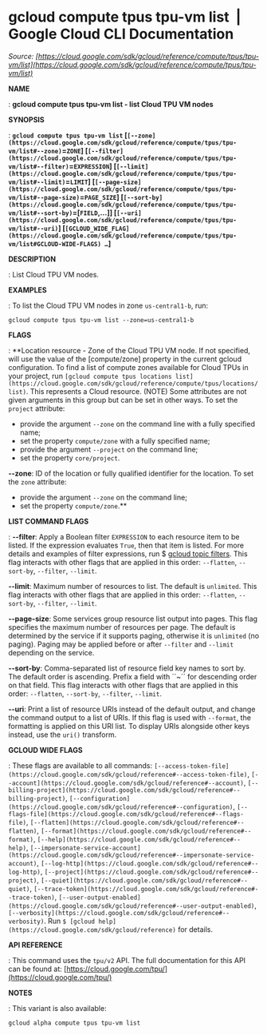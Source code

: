 # gcloud compute tpus tpu-vm list  |  Google Cloud CLI Documentation

*Source: [https://cloud.google.com/sdk/gcloud/reference/compute/tpus/tpu-vm/list](https://cloud.google.com/sdk/gcloud/reference/compute/tpus/tpu-vm/list)*

**NAME**

: **gcloud compute tpus tpu-vm list - list Cloud TPU VM nodes**

**SYNOPSIS**

: **`gcloud compute tpus tpu-vm list` [`[--zone](https://cloud.google.com/sdk/gcloud/reference/compute/tpus/tpu-vm/list#--zone)`=`ZONE`] [`[--filter](https://cloud.google.com/sdk/gcloud/reference/compute/tpus/tpu-vm/list#--filter)`=`EXPRESSION`] [`[--limit](https://cloud.google.com/sdk/gcloud/reference/compute/tpus/tpu-vm/list#--limit)`=`LIMIT`] [`[--page-size](https://cloud.google.com/sdk/gcloud/reference/compute/tpus/tpu-vm/list#--page-size)`=`PAGE_SIZE`] [`[--sort-by](https://cloud.google.com/sdk/gcloud/reference/compute/tpus/tpu-vm/list#--sort-by)`=[`FIELD`,…]] [`[--uri](https://cloud.google.com/sdk/gcloud/reference/compute/tpus/tpu-vm/list#--uri)`] [`[GCLOUD_WIDE_FLAG](https://cloud.google.com/sdk/gcloud/reference/compute/tpus/tpu-vm/list#GCLOUD-WIDE-FLAGS) …`]**

**DESCRIPTION**

: List Cloud TPU VM nodes.

**EXAMPLES**

: To list the Cloud TPU VM nodes in zone `us-central1-b`, run:

```
gcloud compute tpus tpu-vm list --zone=us-central1-b
```

**FLAGS**

: **Location resource - Zone of the Cloud TPU VM node.
If not specified, will use the value of the [compute/zone] property in the
current gcloud configuration. To find a list of compute zones available for
Cloud TPUs in your project, run `[gcloud compute tpus
locations list](https://cloud.google.com/sdk/gcloud/reference/compute/tpus/locations/list)`. This represents a Cloud resource. (NOTE) Some
attributes are not given arguments in this group but can be set in other ways.
To set the `project` attribute:

- provide the argument `--zone` on the command line with a fully
specified name;
- set the property `compute/zone` with a fully specified name;
- provide the argument `--project` on the command line;
- set the property `core/project`.

**--zone**:
ID of the location or fully qualified identifier for the location.
To set the `zone` attribute:

- provide the argument `--zone` on the command line;
- set the property `compute/zone`.**

**LIST COMMAND FLAGS**

: **--filter**:
Apply a Boolean filter `EXPRESSION` to each resource item
to be listed. If the expression evaluates `True`, then that item is
listed. For more details and examples of filter expressions, run $ [gcloud topic filters](https://cloud.google.com/sdk/gcloud/reference/topic/filters). This flag
interacts with other flags that are applied in this order:
`--flatten`, `--sort-by`, `--filter`,
`--limit`.

**--limit**:
Maximum number of resources to list. The default is `unlimited`. This
flag interacts with other flags that are applied in this order:
`--flatten`, `--sort-by`, `--filter`,
`--limit`.

**--page-size**:
Some services group resource list output into pages. This flag specifies the
maximum number of resources per page. The default is determined by the service
if it supports paging, otherwise it is `unlimited` (no paging).
Paging may be applied before or after `--filter` and
`--limit` depending on the service.

**--sort-by**:
Comma-separated list of resource field key names to sort by. The default order
is ascending. Prefix a field with ``~´´ for descending order on that
field. This flag interacts with other flags that are applied in this order:
`--flatten`, `--sort-by`, `--filter`,
`--limit`.

**--uri**:
Print a list of resource URIs instead of the default output, and change the
command output to a list of URIs. If this flag is used with
`--format`, the formatting is applied on this URI list. To display
URIs alongside other keys instead, use the `uri()` transform.

**GCLOUD WIDE FLAGS**

: These flags are available to all commands: `[--access-token-file](https://cloud.google.com/sdk/gcloud/reference#--access-token-file)`,
`[--account](https://cloud.google.com/sdk/gcloud/reference#--account)`, `[--billing-project](https://cloud.google.com/sdk/gcloud/reference#--billing-project)`,
`[--configuration](https://cloud.google.com/sdk/gcloud/reference#--configuration)`,
`[--flags-file](https://cloud.google.com/sdk/gcloud/reference#--flags-file)`,
`[--flatten](https://cloud.google.com/sdk/gcloud/reference#--flatten)`, `[--format](https://cloud.google.com/sdk/gcloud/reference#--format)`, `[--help](https://cloud.google.com/sdk/gcloud/reference#--help)`, `[--impersonate-service-account](https://cloud.google.com/sdk/gcloud/reference#--impersonate-service-account)`,
`[--log-http](https://cloud.google.com/sdk/gcloud/reference#--log-http)`,
`[--project](https://cloud.google.com/sdk/gcloud/reference#--project)`, `[--quiet](https://cloud.google.com/sdk/gcloud/reference#--quiet)`, `[--trace-token](https://cloud.google.com/sdk/gcloud/reference#--trace-token)`, `[--user-output-enabled](https://cloud.google.com/sdk/gcloud/reference#--user-output-enabled)`,
`[--verbosity](https://cloud.google.com/sdk/gcloud/reference#--verbosity)`.
Run `$ [gcloud help](https://cloud.google.com/sdk/gcloud/reference)` for details.

**API REFERENCE**

: This command uses the `tpu/v2` API. The full documentation for this
API can be found at: [https://cloud.google.com/tpu/](https://cloud.google.com/tpu/)

**NOTES**

: This variant is also available:

```
gcloud alpha compute tpus tpu-vm list
```